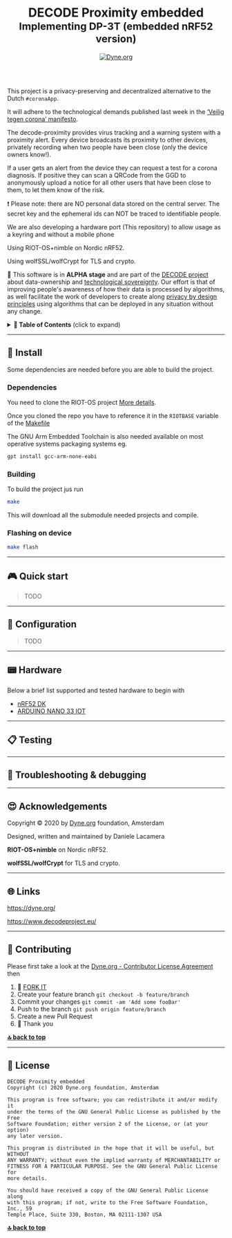 <h1 align="center">DECODE Proximity embedded</br>
  <sub>Implementing DP-3T (embedded nRF52 version)</sub>
</h1>

<p align="center">
  <a href="https://dyne.org">
    <img src="https://img.shields.io/badge/%3C%2F%3E%20with%20%E2%9D%A4%20by-Dyne.org-blue.svg" alt="Dyne.org">
  </a>
</p>

<br><br>


This project is a privacy-preserving and decentralized alternative to the Dutch
`#coronaApp`.

It will adhere to the technological demands published last week in the
[‘Veilig tegen corona’ manifesto](https://www.veiligtegencorona.nl/).

The decode-proximity provides virus tracking and a warning system with a
proximity alert. Every device broadcasts its proximity to other devices,
privately recording when two people have been close (only the device owners
know!).

If a user gets an alert from the device they can request a test for a corona
diagnosis. If positive they can scan a QRCode from the GGD to anonymously
upload a notice for all other users that have been close to them, to let them
know of the risk.

❗ Please note: there are NO personal data stored on the central server. The
secret key and the ephemeral ids can NOT be traced to identifiable people.

We are also developing a hardware port (This repository) to allow usage as a
keyring and without a mobile phone

Using RIOT-OS+nimble on Nordic nRF52.

Using wolfSSL/wolfCrypt for TLS and crypto.

🚧 This software is in **ALPHA stage** and are part of the
[DECODE project](https://decodeproject.eu) about data-ownership and
[technological sovereignty](https://www.youtube.com/watch?v=RvBRbwBm_nQ). Our
effort is that of improving people's awareness of how their data is processed
by algorithms, as well facilitate the work of developers to create along
[privacy by design principles](https://decodeproject.eu/publications/privacy-design-strategies-decode-architecture)
using algorithms that can be deployed in any situation without any change.


<details id="toc">
 <summary><strong>🚩 Table of Contents</strong> (click to expand)</summary>

* [Install](#-install)
* [Quick start](#-quick-start)
* [Configuration](#-configuration)
* [Hardware](#-hardware)
* [Testing](#-testing)
* [Troubleshooting & debugging](#-troubleshooting--debugging)
* [Acknowledgements](#-acknowledgements)
* [Links](#-links)
* [Contributing](#-contributing)
* [License](#-license)
</details>

***
## 💾 Install

Some dependencies are needed before you are able to build the project.

### Dependencies

You need to clone the RIOT-OS project
[More details](https://doc.riot-os.org/getting-started.html).

Once you cloned the repo you have to reference it in the `RIOTBASE` variable of
the
[Makefile](https://github.com/dyne/decode-proximity-hw/blob/master/Makefile#L8)


The GNU Arm Embedded Toolchain is also needed available on most operative
systems packaging systems eg.

```bash
gpt install gcc-arm-none-eabi
```
### Building

To build the project jus run

```bash 
make
```
This will download all the submodule needed projects and compile.

### Flashing on device

```bash
make flash
```

***
## 🎮 Quick start

 > TODO

***
## 🔧 Configuration

> TODO

***

## 📟 Hardware

Below a brief list supported and tested hardware to begin with

* [nRF52 DK](https://www.nordicsemi.com/Software-and-tools/Development-Kits/nRF52-DK)
* [ARDUINO NANO 33 IOT](https://store.arduino.cc/arduino-nano-33-iot)

***

## 📋 Testing

***
## 🐛 Troubleshooting & debugging

***
## 😍 Acknowledgements

Copyright © 2020 by [Dyne.org](https://www.dyne.org) foundation, Amsterdam

Designed, written and maintained by Daniele Lacamera

**RIOT-OS+nimble** on Nordic nRF52.

**wolfSSL/wolfCrypt** for TLS and crypto.

***
## 🌐 Links

https://dyne.org/

https://www.decodeproject.eu/


***
## 👤 Contributing

Please first take a look at the [Dyne.org - Contributor License Agreement](CONTRIBUTING.md) then

1.  🔀 [FORK IT](../../fork)
2.  Create your feature branch `git checkout -b feature/branch`
3.  Commit your changes `git commit -am 'Add some fooBar'`
4.  Push to the branch `git push origin feature/branch`
5.  Create a new Pull Request
6.  🙏 Thank you


**[🔝 back to top](#toc)**

***
## 💼 License
    DECODE Proximity embedded
    Copyright (c) 2020 Dyne.org foundation, Amsterdam

    This program is free software; you can redistribute it and/or modify it
    under the terms of the GNU General Public License as published by the Free
    Software Foundation; either version 2 of the License, or (at your option)
    any later version.

    This program is distributed in the hope that it will be useful, but WITHOUT
    ANY WARRANTY; without even the implied warranty of MERCHANTABILITY or
    FITNESS FOR A PARTICULAR PURPOSE. See the GNU General Public License for
    more details.

    You should have received a copy of the GNU General Public License along
    with this program; if not, write to the Free Software Foundation, Inc., 59
    Temple Place, Suite 330, Boston, MA 02111-1307 USA

**[🔝 back to top](#toc)**

